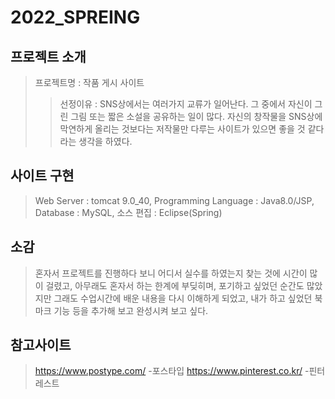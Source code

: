 # 2022_SPREING

## 프로젝트 소개
> 프로젝트명 : 작품 게시 사이트
> > 선정이유 : SNS상에서는 여러가지 교류가 일어난다. 그 중에서 자신이 그린 그림 또는 짧은 소설을 공유하는 일이 많다. 자신의 창작물을 SNS상에 막연하게 올리는 것보다는 저작물만 다루는 사이트가 있으면 좋을 것 같다라는 생각을 하였다.

## 사이트 구현
> Web Server : tomcat 9.0_40, Programming Language : Java8.0/JSP, Database : MySQL, 소스 편집 : Eclipse(Spring)

## 소감
>혼자서 프로젝트를 진행하다 보니 어디서 실수를 하였는지 찾는 것에 시간이 많이 걸렸고, 아무래도 혼자서 하는 한계에 부딪히며, 포기하고 싶었던 순간도 많았지만 그래도 수업시간에 배운 내용을 다시 이해하게 되었고, 내가 하고 싶었던 북마크 기능 등을 추가해 보고 완성시켜 보고 싶다.

## 참고사이트
> https://www.postype.com/
-포스타입
https://www.pinterest.co.kr/
-핀터레스트
